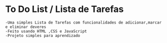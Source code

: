 # To Do List / Lista de Tarefas
    -Uma simples Lista de Tarefas com funcionalidades de adicionar,marcar e eliminar deveres
    -Feito usando HTML ,CSS e JavaScript 
    -Projeto simples para aprendizado